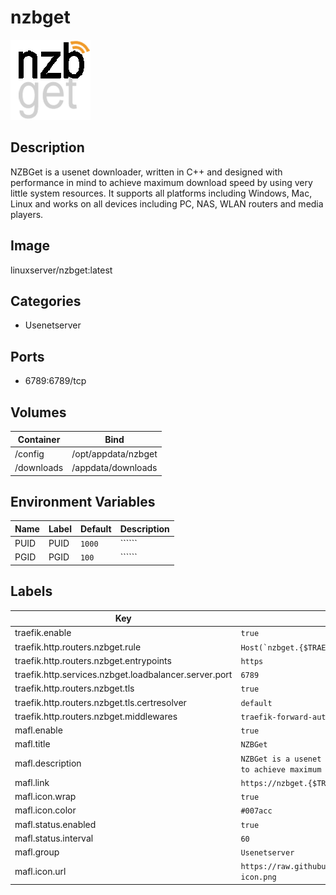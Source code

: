 # nzbget

![Logo](images/nzbget.png)

## Description
NZBGet is a usenet downloader, written in C\+\+ and designed with performance in mind to achieve maximum download speed by using very little system resources. It supports all platforms including Windows, Mac, Linux and works on all devices including PC, NAS, WLAN routers and media players.

## Image
linuxserver/nzbget:latest

## Categories
- Usenetserver

## Ports
- 6789:6789/tcp

## Volumes
| Container | Bind |
|-----------|------|
| /config | /opt/appdata/nzbget |
| /downloads | /appdata/downloads |

## Environment Variables
| Name | Label | Default | Description |
|------|-------|---------|-------------|
| PUID | PUID | ```1000``` | `````` |
| PGID | PGID | ```100``` | `````` |

## Labels
| Key | Value |
|-----|-------|
| traefik.enable | ```true``` |
| traefik.http.routers.nzbget.rule | ```Host(`nzbget.{$TRAEFIK_INGRESS_DOMAIN}`)``` |
| traefik.http.routers.nzbget.entrypoints | ```https``` |
| traefik.http.services.nzbget.loadbalancer.server.port | ```6789``` |
| traefik.http.routers.nzbget.tls | ```true``` |
| traefik.http.routers.nzbget.tls.certresolver | ```default``` |
| traefik.http.routers.nzbget.middlewares | ```traefik-forward-auth``` |
| mafl.enable | ```true``` |
| mafl.title | ```NZBGet``` |
| mafl.description | ```NZBGet is a usenet downloader, written in C++ and designed with performance in mind to achieve maximum download speed by using very little system resources.``` |
| mafl.link | ```https://nzbget.{$TRAEFIK_INGRESS_DOMAIN}``` |
| mafl.icon.wrap | ```true``` |
| mafl.icon.color | ```#007acc``` |
| mafl.status.enabled | ```true``` |
| mafl.status.interval | ```60``` |
| mafl.group | ```Usenetserver``` |
| mafl.icon.url | ```https://raw.githubusercontent.com/Qballjos/portainer_templates/master/Images/nzbget-icon.png``` |

